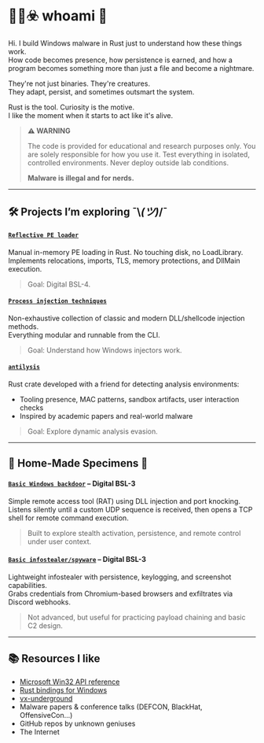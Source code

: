 # 🧑‍🔬☣️ whoami 🧪

Hi. I build Windows malware in Rust just to understand how these things work.  
How code becomes presence, how persistence is earned, and how a program becomes something more than just a file and become a nightmare.

They're not just binaries. They're creatures.  
They adapt, persist, and sometimes outsmart the system.

Rust is the tool. Curiosity is the motive.  
I like the moment when it starts to act like it's alive.

> **⚠️ WARNING**
>
>   The code is provided for educational and research purposes only.
>   You are solely responsible for how you use it.
>   Test everything in isolated, controlled environments. Never deploy outside lab conditions.
>
> **Malware is illegal and for nerds.**

---
## 🛠 Projects I’m exploring ¯\\_(ツ)_/¯

#### [`Reflective PE loader`](https://github.com/Arasimnida/reflective-pe-loader)

Manual in-memory PE loading in Rust. No touching disk, no LoadLibrary.  
Implements relocations, imports, TLS, memory protections, and DllMain execution.

> Goal: Digital BSL-4.

#### [`Process injection techniques`](https://github.com/Arasimnida/windows-process-injection)

Non-exhaustive collection of classic and modern DLL/shellcode injection methods.  
Everything modular and runnable from the CLI.

> Goal: Understand how Windows injectors work.

#### [`antilysis`](https://github.com/percept-denigrate/antilysis)

Rust crate developed with a friend for detecting analysis environments:
- Tooling presence, MAC patterns, sandbox artifacts, user interaction checks  
- Inspired by academic papers and real-world malware

> Goal: Explore dynamic analysis evasion.

---

## 🧬 Home-Made Specimens 🦠

#### [`Basic Windows backdoor`](https://github.com/Arasimnida/Windows-Backdoor) – Digital BSL-3

Simple remote access tool (RAT) using DLL injection and port knocking.  
Listens silently until a custom UDP sequence is received, then opens a TCP shell for remote command execution.

> Built to explore stealth activation, persistence, and remote control under user context.

#### [`Basic infostealer/spyware`](https://github.com/percept-denigrate/windows-malware) – Digital BSL-3

Lightweight infostealer with persistence, keylogging, and screenshot capabilities.  
Grabs credentials from Chromium-based browsers and exfiltrates via Discord webhooks.

> Not advanced, but useful for practicing payload chaining and basic C2 design.

---

## 📚 Resources I like

- [Microsoft Win32 API reference](https://learn.microsoft.com/en-us/windows/win32/api/)
- [Rust bindings for Windows](https://microsoft.github.io/windows-docs-rs/doc/windows/Win32/)
- [vx-underground](https://vx-underground.org/)
- Malware papers & conference talks (DEFCON, BlackHat, OffensiveCon...)
- GitHub repos by unknown geniuses
- The Internet
